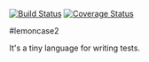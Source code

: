 [![Build Status](https://travis-ci.org/or-change/lemoncase2.svg?branch=develop)](https://travis-ci.org/or-change/lemoncase2)
[![Coverage Status](https://coveralls.io/repos/github/or-change/lemoncase2/badge.svg?branch=develop)](https://coveralls.io/github/or-change/lemoncase2?branch=develop)

#lemoncase2

It's a tiny language for writing tests.
